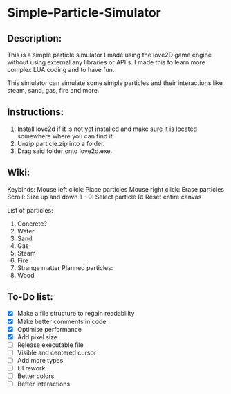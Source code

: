 # Simple-Particle-Simulator

## Description:
This is a simple particle simulator I made using the love2D game engine without using external any libraries or API's. I made this to learn more complex LUA coding and to have fun.

This simulator can simulate some simple particles and their interactions like steam, sand, gas, fire and more.

## Instructions:

1. Install love2d if it is not yet installed and make sure it is located somewhere where you can find it.
2. Unzip particle.zip into a folder.
3. Drag said folder onto love2d.exe.

## Wiki:

Keybinds:
Mouse left click: Place particles
Mouse right click: Erase particles
Scroll: Size up and down
1 - 9: Select particle
R: Reset entire canvas

List of particles:
1. Concrete?
2. Water
3. Sand
4. Gas
5. Steam
6. Fire
7. Strange matter
Planned particles:
8. Wood

## To-Do list:

- [x] Make a file structure to regain readability
- [x] Make better comments in code
- [x] Optimise performance
- [x] Add pixel size
- [ ] Release executable file
- [ ] Visible and centered cursor
- [ ] Add more types
- [ ] UI rework
- [ ] Better colors
- [ ] Better interactions
